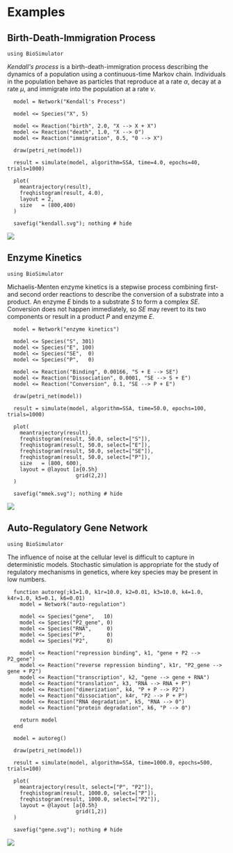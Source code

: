 # Examples

## Birth-Death-Immigration Process

```@setup kendall
using BioSimulator
```

*Kendall's process* is a birth-death-immigration process describing the dynamics of a population using a continuous-time Markov chain. Individuals in the population behave as particles that reproduce at a rate $\alpha$, decay at a rate $\mu$, and immigrate into the population at a rate $\nu$.

```@example kendall
  model = Network("Kendall's Process")

  model <= Species("X", 5)

  model <= Reaction("birth", 2.0, "X --> X + X")
  model <= Reaction("death", 1.0, "X --> 0")
  model <= Reaction("immigration", 0.5, "0 --> X")

  draw(petri_net(model))
```

```@example kendall
  result = simulate(model, algorithm=SSA, time=4.0, epochs=40, trials=1000)

  plot(
    meantrajectory(result),
    freqhistogram(result, 4.0),
    layout = 2,
    size   = (800,400)
  )

  savefig("kendall.svg"); nothing # hide
```
![](kendall.svg)

## Enzyme Kinetics

```@setup mmek
using BioSimulator
```
Michaelis-Menten enzyme kinetics is a stepwise process combining first- and second order reactions to describe the conversion of a substrate into a product. An enzyme $E$ binds to a substrate $S$ to form a complex $SE$. Conversion does not happen immediately, so $SE$ may revert to its two components or result in a product $P$ and enzyme $E$.

```@example mmek
  model = Network("enzyme kinetics")

  model <= Species("S", 301)
  model <= Species("E", 100)
  model <= Species("SE",  0)
  model <= Species("P",   0)

  model <= Reaction("Binding", 0.00166, "S + E --> SE")
  model <= Reaction("Dissociation", 0.0001, "SE --> S + E")
  model <= Reaction("Conversion", 0.1, "SE --> P + E")

  draw(petri_net(model))
```

```@example mmek
  result = simulate(model, algorithm=SSA, time=50.0, epochs=100, trials=1000)

  plot(
    meantrajectory(result),
    freqhistogram(result, 50.0, select=["S"]),
    freqhistogram(result, 50.0, select=["E"]),
    freqhistogram(result, 50.0, select=["SE"]),
    freqhistogram(result, 50.0, select=["P"]),
    size   = (800, 600),
    layout = @layout [a{0.5h}
                      grid(2,2)]
  )

  savefig("mmek.svg"); nothing # hide
```
![](mmek.svg)

## Auto-Regulatory Gene Network

```@setup gene
using BioSimulator
```

The influence of noise at the cellular level is difficult to capture in deterministic models. Stochastic simulation is appropriate for the study of regulatory mechanisms in genetics, where key species may be present in low numbers.

```@example gene
  function autoreg(;k1=1.0, k1r=10.0, k2=0.01, k3=10.0, k4=1.0, k4r=1.0, k5=0.1, k6=0.01)
    model = Network("auto-regulation")

    model <= Species("gene",   10)
    model <= Species("P2_gene", 0)
    model <= Species("RNA",     0)
    model <= Species("P",       0)
    model <= Species("P2",      0)

    model <= Reaction("repression binding", k1, "gene + P2 --> P2_gene")
    model <= Reaction("reverse repression binding", k1r, "P2_gene --> gene + P2")
    model <= Reaction("transcription", k2, "gene --> gene + RNA")
    model <= Reaction("translation", k3, "RNA --> RNA + P")
    model <= Reaction("dimerization", k4, "P + P --> P2")
    model <= Reaction("dissociation", k4r, "P2 --> P + P")
    model <= Reaction("RNA degradation", k5, "RNA --> 0")
    model <= Reaction("protein degradation", k6, "P --> 0")

    return model
  end

  model = autoreg()

  draw(petri_net(model))
```

```@example gene
  result = simulate(model, algorithm=SSA, time=1000.0, epochs=500, trials=100)

  plot(
    meantrajectory(result, select=["P", "P2"]),
    freqhistogram(result, 1000.0, select=["P"]),
    freqhistogram(result, 1000.0, select=["P2"]),
    layout = @layout [a{0.5h}
                      grid(1,2)]
  )

  savefig("gene.svg"); nothing # hide
```
![](gene.svg)
